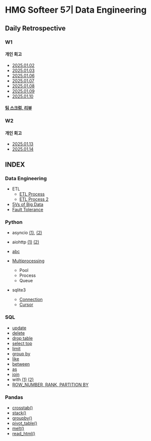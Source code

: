 # HMG Softeer 5기 Data Engineering

## Daily Retrospective

### W1
#### 개인 회고
* [2025.01.02](https://github.com/minjacho42/HMG_5th/blob/master/DailyRetrospective/w1/25_01_02.md)
* [2025.01.03](https://github.com/minjacho42/HMG_5th/blob/master/DailyRetrospective/w1/25_01_03.md)
* [2025.01.06](https://github.com/minjacho42/HMG_5th/blob/master/DailyRetrospective/w1/25_01_06.md)
* [2025.01.07](https://github.com/minjacho42/HMG_5th/blob/master/DailyRetrospective/w1/25_01_07.md)
* [2025.01.08](https://github.com/minjacho42/HMG_5th/blob/master/DailyRetrospective/w1/25_01_08.md)
* [2025.01.09](https://github.com/minjacho42/HMG_5th/blob/master/DailyRetrospective/w1/25_01_09.md)
* [2025.01.10](https://github.com/minjacho42/HMG_5th/blob/master/DailyRetrospective/w1/25_01_10.md)
#### [팀 스크럼, 리뷰](https://valiant-gerbera-c26.notion.site/HMG-DE-5-1-1776c39e2d3d806fa6ded64dafa9c803?pvs=74)

### W2
#### 개인 회고
* [2025.01.13](https://github.com/minjacho42/HMG_5th/blob/master/DailyRetrospective/w1/25_01_13.md)
* [2025.01.14](https://github.com/minjacho42/HMG_5th/blob/master/DailyRetrospective/w1/25_01_14.md)

## INDEX

### Data Engineering
* ETL
  * [ETL Process](https://github.com/minjacho42/HMG_5th/blob/master/DailyRetrospective/w1/25_01_06.md)
  * [ETL Process 2](https://github.com/minjacho42/HMG_5th/blob/master/DailyRetrospective/w1/25_01_09.md)
* [5Vs of Big Data](https://github.com/minjacho42/HMG_5th/blob/master/DailyRetrospective/w1/25_01_13.md)
* [Fault Tolerance](https://github.com/minjacho42/HMG_5th/blob/master/DailyRetrospective/w1/25_01_13.md)

### Python

* asyncio [(1)](https://github.com/minjacho42/HMG_5th/blob/master/DailyRetrospective/w1/25_01_09.md), [(2)](https://github.com/minjacho42/HMG_5th/blob/master/DailyRetrospective/w1/25_01_10.md)
* aiohttp [(1)](https://github.com/minjacho42/HMG_5th/blob/master/DailyRetrospective/w1/25_01_09.md) [(2)](https://github.com/minjacho42/HMG_5th/blob/master/DailyRetrospective/w1/25_01_10.md)
* [abc](https://github.com/minjacho42/HMG_5th/blob/master/DailyRetrospective/w1/25_01_10.md)
* [Multiprocessing](https://github.com/minjacho42/HMG_5th/blob/master/DailyRetrospective/w1/25_01_13.md)
  * Pool
  * Process
  * Queue

* sqlite3
  * [Connection](https://github.com/minjacho42/HMG_5th/blob/master/DailyRetrospective/w1/25_01_03.md)
  * [Cursor](https://github.com/minjacho42/HMG_5th/blob/master/DailyRetrospective/w1/25_01_03.md)

### SQL
* [update](https://github.com/minjacho42/HMG_5th/blob/master/DailyRetrospective/w1/25_01_06.md)
* [delete](https://github.com/minjacho42/HMG_5th/blob/master/DailyRetrospective/w1/25_01_06.md)
* [drop table](https://github.com/minjacho42/HMG_5th/blob/master/DailyRetrospective/w1/25_01_06.md)
* [select top](https://github.com/minjacho42/HMG_5th/blob/master/DailyRetrospective/w1/25_01_06.md)
* [limit](https://github.com/minjacho42/HMG_5th/blob/master/DailyRetrospective/w1/25_01_06.md)
* [group by](https://github.com/minjacho42/HMG_5th/blob/master/DailyRetrospective/w1/25_01_06.md)
* [like](https://github.com/minjacho42/HMG_5th/blob/master/DailyRetrospective/w1/25_01_06.md)
* [between](https://github.com/minjacho42/HMG_5th/blob/master/DailyRetrospective/w1/25_01_06.md)
* [as](https://github.com/minjacho42/HMG_5th/blob/master/DailyRetrospective/w1/25_01_06.md)
* [join](https://github.com/minjacho42/HMG_5th/blob/master/DailyRetrospective/w1/25_01_06.md)
* with [(1)](https://github.com/minjacho42/HMG_5th/blob/master/DailyRetrospective/w1/25_01_07.md) [(2)](https://github.com/minjacho42/HMG_5th/blob/master/DailyRetrospective/w1/25_01_08.md)
* [ROW_NUMBER, RANK, PARTITION BY](https://github.com/minjacho42/HMG_5th/blob/master/DailyRetrospective/w1/25_01_08.md)

### Pandas
* [crosstab()](https://github.com/minjacho42/HMG_5th/blob/master/DailyRetrospective/w1/25_01_03.md)
* [stack()](https://github.com/minjacho42/HMG_5th/blob/master/DailyRetrospective/w1/25_01_03.md)
* [groupby()](https://github.com/minjacho42/HMG_5th/blob/master/DailyRetrospective/w1/25_01_03.md)
* [pivot_table()](https://github.com/minjacho42/HMG_5th/blob/master/DailyRetrospective/w1/25_01_03.md)
* [melt()](https://github.com/minjacho42/HMG_5th/blob/master/DailyRetrospective/w1/25_01_08.md)
* [read_html()](https://github.com/minjacho42/HMG_5th/blob/master/DailyRetrospective/w1/25_01_08.md)
